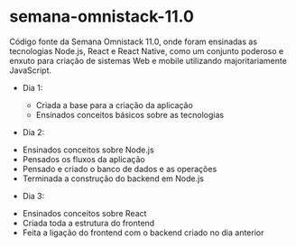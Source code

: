# semana-omnistack-11.0

Código fonte da Semana Omnistack 11.0, onde foram ensinadas as tecnologias Node.js, React e React Native, como um conjunto poderoso e enxuto para criação de sistemas Web e mobile utilizando majoritariamente JavaScript.

* Dia 1:
  - Criada a base para a criação da aplicação
  - Ensinados conceitos básicos sobre as tecnologias
  
 * Dia 2:
  - Ensinados conceitos sobre Node.js
  - Pensados os fluxos da aplicação
  - Pensado e criado o banco de dados e as operações
  - Terminada a construção do backend em Node.js
  
 * Dia 3:
  - Ensinados conceitos sobre React
  - Criada toda a estrutura do frontend
  - Feita a ligação do frontend com o backend criado no dia anterior
